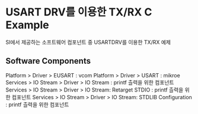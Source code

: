 # USART DRV를 이용한 TX/RX C Example
SI에서 제공하는 소프트웨어 컴포넌트 중 USARTDRV를 이용한 TX/RX 예제
## Software Components
Platform > Driver > EUSART : vcom
Platform > Driver > USART : mikroe 
Services > IO Stream > Driver > IO Stream : printf 츨력을 위한 컴포넌트
Services > IO Stream > Driver > IO Stream: Retarget STDIO : printf 츨력을 위한 컴포넌트
Services > IO Stream > Driver > IO Stream: STDLIB Configuration : printf 츨력을 위한 컴포넌트
